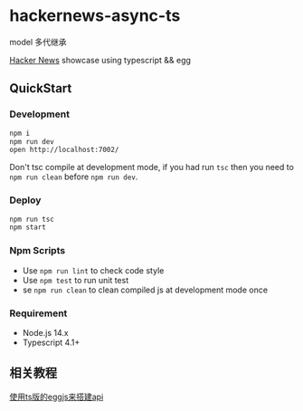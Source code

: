 # hackernews-async-ts

model 多代继承

[Hacker News](https://news.ycombinator.com/) showcase using typescript && egg

## QuickStart

### Development

```sh
npm i
npm run dev
open http://localhost:7002/
```

Don't tsc compile at development mode, if you had run `tsc`
then you need to `npm run clean` before `npm run dev`.

### Deploy

```bash
npm run tsc
npm start
```

### Npm Scripts

- Use `npm run lint` to check code style
- Use `npm test` to run unit test
- se `npm run clean` to clean compiled js at development mode once

### Requirement

- Node.js 14.x
- Typescript 4.1+

## 相关教程

[使用ts版的eggjs来搭建api](https://blog.tcs-y.com/2018/09/28/eggjs-ts-project/)
